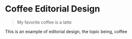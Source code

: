 # Coffee Editorial Design

> My favorite coffee is a latte

This is an example of editorial design, the topic being, coffee
